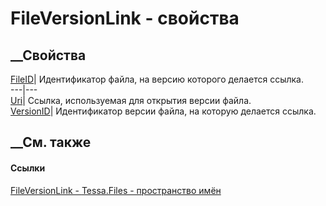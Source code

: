 # FileVersionLink - свойства
##  __Свойства
[FileID](P_Tessa_Files_FileVersionLink_FileID.htm)| Идентификатор файла, на
версию которого делается ссылка.  
---|---  
[Uri](P_Tessa_Files_FileVersionLink_Uri.htm)| Ссылка, используемая для
открытия версии файла.  
[VersionID](P_Tessa_Files_FileVersionLink_VersionID.htm)| Идентификатор версии
файла, на которую делается ссылка.  
##  __См. также
#### Ссылки
[FileVersionLink - ](T_Tessa_Files_FileVersionLink.htm)
[Tessa.Files - пространство имён](N_Tessa_Files.htm)
